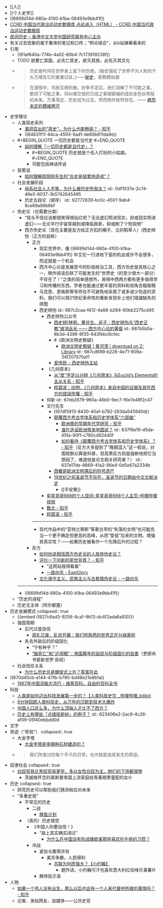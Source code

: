 - [[人]]
- [[个人史学]]
- ((6699d14d-680a-4100-b1ba-06493e9bb41f))
- [CCRD 中国当代政治运动史数据库 点此进入（HTML） - CCRD 中国当代政治运动史数据库](https://ccrd2024.github.io/CCRD%20%E4%B8%AD%E5%9B%BD%E5%BD%93%E4%BB%A3%E6%94%BF%E6%B2%BB%E8%BF%90%E5%8A%A8%E5%8F%B2%E6%95%B0%E6%8D%AE%E5%BA%93%20%E7%82%B9%E6%AD%A4%E8%BF%9B%E5%85%A5%EF%BC%88HTML%EF%BC%89/index.htm)
- [民间历史 – 香港中文大学中国研究服务中心主办](https://nodebe4.github.io/mjlsh/)
- 有关过去现象的属于集体的笔记和口传；“例论结合”，从b站弹幕看来的
- 引用
	- ((61af640a-774b-4a02-80b4-7c173919238f))
	- TODO 欲要亡其国，必先亡其史，欲灭其族，必先灭其文化
	- >历史是时间在世界身上留下的伤疤。[秘史描绘了世界不为人知的千头万绪及它的重重过往。]——[秘史](https://cultist.huijiwiki.com/wiki/%E7%A7%98%E5%8F%B2)，密教模拟器
	- >在漫宿中，司辰互相抗衡。纷争平定后，祂们消解了不可能之事，歌颂了可能之事，将纠缠交错的已成之事细密编织成如金色丝带般的未来。万事落定，历史成为过去。然而例外依然存在。—— [悬而未定的模棱两可](https://cultist.huijiwiki.com/wiki/%E6%82%AC%E8%80%8C%E6%9C%AA%E5%AE%9A%E7%9A%84%E6%A8%A1%E6%A3%B1%E4%B8%A4%E5%8F%AF)
- 史学理论
	- 人类简史系列
		- [漏洞百出的"简史"，为什么也能畅销？ - 知乎](https://zhuanlan.zhihu.com/p/60666585)
		- ((64631f11-44ca-4593-9ad1-de60b611da9e))
	- #+BEGIN_QUOTE
	  一切历史都是当代史
	  #+END_QUOTE
		- [如何理解「一切历史都是当代史」？](https://www.zhihu.com/question/22014934)
			- #+BEGIN_QUOTE
			  历史就是个任人打扮的小姑娘。
			  #+END_QUOTE
			- 可能包括神话传说
	- 层累说
		- [如何理解顾颉刚先生的“古史是层累地造成”？](https://www.zhihu.com/question/33578050)
	- 社会发展阶段
		- [母系社会人人平等，为什么被历史所淘汰？](https://mp.weixin.qq.com/s/DChQTn91UVGKheoDZgfrRQ)
		  id:: 0df1037e-2c74-46e5-8037-3b5742645495
		- 历史五段论（顺序）
		  id:: 62772639-bc0c-4501-9ab4-8ce69a89b6bf
	- 伪史论（也需要分类）
		- “信与不信应该都很笑得很灿烂吧？无论虚幻照进现实，抑或现实照进虚幻——无论平行宇宙穿越到或降临我家，抑或刷了个短视频”
		- 西方伪史论（现在主要是反方给正方扣的帽子、立的稻草人）/西史辨伪（正方的自称）
			- 正方
				- 现实世界中，像 ((6699d14d-680a-4100-b1ba-06493e9bb41f)) 中艾伦一行进地下室的机会或许不会很多，而这就是一个机会
				- 西方中心论是发展至今的阶级统治工具，西方伪史是其核心之一，稍作阅读后除了可能发生的“世界史（的至少很大一部分）不存在了！”之类的简单感想外，易得中西两方都有更多值得学习和传播的东西，学者也能通过更丰富的资料和视角去粗取精
				- 马克思、恩格斯等导师也不可避免地采用了或多或少伪造的资料，我们可以用21世纪革命性的重新发现补上他们错漏缺失的拼图
				- 西史辨伪
				  id:: 687c2caa-f412-4a68-b284-60bb2275cd45
					- 西史辨伪公众号
						- [西史辨|林明、董并生、非子：西史辨伪与“西史正教”彼消此长 —— 西方中心论的黄昏](https://mp.weixin.qq.com/s/dlOueHDK-kMx2Kqoyq8Nrg)
						  id:: 687b5b5a-6b3d-4396-8f35-643fbbc6cfec
						- #《欧洲文明史察疑》
							- [欧洲文明史察疑 | 黄河清 | download on Z-Library](https://z-lib.fm/book/117416109/6707cc)
							  id:: 687cd699-b226-4e71-909a-34f207670a11
						- [爱传统 :: 西史辨伪主站](https://www.ict88.com/)
					- 《几何原本》
						- [从“度”字足以分辨《几何原本》与Euclid’s Elements的主从关系 - 知乎](https://zhuanlan.zhihu.com/p/1936483417773540167)
						- [程碧波：纹明，《几何原本》来自中国的证据及其在西方的错误传播 - 知乎](https://zhuanlan.zhihu.com/p/181743292)
					- 何新
					  id:: 67eb2879-960a-46b0-9ec7-f6e7e48f2c47
					- 文行先生
						- ((67df5913-8430-40af-b782-263da545940d))
						- [颠覆西方考古学体系和历史学体系“六部曲”](https://mp.weixin.qq.com/s/afdZdIzieIXZuf38-OxTUw)
							- [欧洲黍的早期年代学研究 - 知乎](https://zhuanlan.zhihu.com/p/319828356)
							- [谁在造谣欧洲带来地圆说？](https://mp.weixin.qq.com/s/GFIulJl3I8HueYGlIgmXTA)
							  id:: 637f6e19-d5da-45fa-90f1-c780cd924d0f
							- [如何看待《颠覆西方考古学体系和历史学体系》？ - 知乎](https://www.zhihu.com/question/317995600)（反方大多提到了“晚期混入”这一假说，对围观群众算是科普，但高票反方则是独断地把它当原因了，难道他是论文相关研究者？）
							  id:: 637e17de-8869-41a2-96e4-0d5e67a2334b
						- [西餐是欧洲文明滞后的符号遗产](https://mp.weixin.qq.com/s/-DP77vkYj5PCrbKFWbRdpg)
						- [19世纪之前圣诞节不存在，圣诞节的日期由中文文献决定](https://mp.weixin.qq.com/s/OV1l7sqUUgQvZE_16dOeng)
							- [[平安果]]
					- [星星哥哥666的个人空间-星星哥哥666个人主页-哔哩哔哩视频](https://space.bilibili.com/3546889093908584)
					- [数北 - 知乎](https://www.zhihu.com/people/cng-91)
					- [程碧波 - 知乎](https://www.zhihu.com/people/chbibo-35)
				- ---
				- 现代作品中的“亚特兰蒂斯”等更古早的“失落的文明”也可能充当一个更不确定但更高的高峰，从而“垫低”后来的文明、增强其真实性？——如果历史被看作一个先降后升的过程？
			- 反方
				- [如何劝说相信西方伪史论的人放弃伪史论？](https://www.zhihu.com/question/300387016)
				- [评价一下何新的家世背景？ - 知乎](https://www.zhihu.com/question/625411514)
					- “这网站我得看看”
					- [一路向东 - EastGlory](https://www.eastglory.red/index.php/page/2/)
				- [文化保守主义、民族主义与古希腊伪史论 - 一路向东](https://www.eastglory.red/index.php/2025/02/27/lswh/wh/81/)
		- ---
		- ((6699d14d-680a-4100-b1ba-06493e9bb41f))
	- “历史的进程”
	- 历史无主体（阿尔都塞）
- 历史发展模式
  collapsed:: true
	- {{embed ((627c6ad3-9256-4ca1-9b13-dc4f2ada6a93))}}
	- 强国周期
		- 后代过度自信
			- [周礼已废，乱世开幕：我们所熟悉的世界正在分崩离析](https://mp.weixin.qq.com/s/AWnbV1jHcJSSyzH954aEuQ)
		- 失去外敌后的阶级固化
			- “宁有种乎？”
			- [“脑死亡”和“近视眼”：帝国暮年的自戕与阶级固化的自害](https://mp.weixin.qq.com/s/3lxUSwrmY0EhzFLy52krjw)（吏部尚书爱新觉罗·奕经）
	- 社会信任关系
		- [为什么历史总是螺旋式上升？答案在此](https://zhuanlan.zhihu.com/p/356840667)
- ((670d40cb-e144-47fb-b790-bd48e21e8b1a))
	- [1967年中国流脑大流行 - 维基百科，自由的百科全书](https://zh.wikipedia.org/wiki/1967%E5%B9%B4%E4%B8%AD%E5%9B%BD%E6%B5%81%E8%84%91%E5%A4%A7%E6%B5%81%E8%A1%8C)
- 科技
	- [人类是如何迈出科技发展第一步的？【人类科技史1】_哔哩哔哩_bilibili](https://www.bilibili.com/video/BV1H84y1M7Ln)
	- [9分钟回顾人类科技史，从万年的沉默到技术大爆炸](https://www.bilibili.com/video/BV1et41187oQ)
	- [中国人口这么多，为什么顶端人才比不了西方？](https://www.zhihu.com/question/301814081)
	- [历史上有哪些「点错技能树」的例子？](https://www.zhihu.com/question/30571237)
	  id:: 623406e2-2ac9-4c26-af09-05f40ebbdd0d
- 文字
- 奇迹（“奇观”）
  collapsed:: true
	- 大金字塔
		- [大金字塔是用哪种石材建造的？](https://www.zhihu.com/question/265222270)
	- >我们所度过的每个平凡的日常，也许就是连续发生的奇迹。
- 奴隶社会
  collapsed:: true
	- [白奴贸易比黑奴贸易更早，多以女性白奴为主，她们的下场都很惨](https://zhuanlan.zhihu.com/p/403621936)
		- 茨威格怀念的奥斯曼帝国上流家庭给青春期男童配的女仆
- 历史
  collapsed:: true
	- 研究历史可以帮助我们猜测和应对未来
	- “多重史观”
		- 不常见的历史
			- 二战
				- [豚鱼计划](https://baike.baidu.com/item/%E6%B2%B3%E8%B1%9A%E9%B1%BC%E8%AE%A1%E5%88%92/380910#viewPageContent)
		- （真的）历史错觉
			- 《中国人你要自信！》
				- “祖上其实确实阔过”
					- [为什么在中国没有形成像欧美那样喜欢吃牛排的习惯？](https://www.zhihu.com/question/305004338/answer/1597260878)
			- 冷战
				- 紧张与繁荣并存
					- 美苏争霸，人民得利
						- [苏联为何而强大？【小约翰】](https://www.bilibili.com/video/BV11i4y1L7QQ)
							- 题外话，小约翰可汗也喜欢意大利红烩味乐事薯片
				- 解体启示录
- 人物
	- [如果一个伟人没有出生，那么以后也会有一个人来代替他所做的事情吗？ - 知乎](https://www.zhihu.com/question/46545326)
	- 记者、发帖网友、自媒体——公共史官